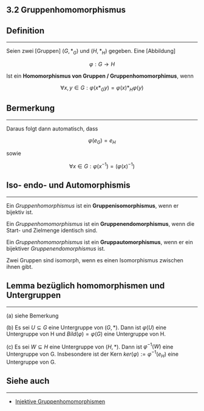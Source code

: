 ## 3.2 Gruppenhomomorphismus

## Definition

***

Seien zwei [Gruppen] $(G,*_G)$ und $(H,*_H)$ gegeben. Eine [Abbildung]

$$\varphi : G \rightarrow H$$

Ist ein **Homomorphismus von Gruppen / Gruppenhomomorphimus**, wenn

$$\forall x,y\in G:\varphi (x*_Gy)= \varphi(x)*_H\varphi(y)$$

## Bermerkung

***

Daraus folgt dann automatisch, dass

$$\varphi(e_G)=e_H$$

sowie

$$\forall x\in G: \varphi(x^{-1})=(\varphi(x)^{-1})$$

## Iso- endo- und Automorphismis

***

Ein *Gruppenhomorphismus* ist ein **Gruppenisomorphismus**, wenn er bijektiv ist.

Ein *Gruppenhomomorphismus* ist ein **Gruppenendomorphismus**, wenn die Start- und Zielmenge identisch sind.

Ein *Gruppenhomomorphismus* ist ein **Gruppautomorphismus**, wenn er ein bijektiver *Gruppenendomorphismus* ist.

Zwei Gruppen sind isomorph, wenn es einen Isomorphismus zwischen ihnen gibt.

## Lemma bezüglich homomorphismen und Untergruppen

***

(a) siehe Bemerkung

(b) Es sei $U \subseteq G$ eine Untergruppe von $(G,*)$. Dann ist $\varphi(U)$ eine Untergruppe von H und $Bild(\varphi)=\varphi(G)$ eine Untergruppe von H.

(c) Es sei $W \subseteq H$ eine Untergruppe von $(H,*)$. Dann ist $\varphi ^{-1}(W)$ eine Untergruppe von G. Insbesondere ist der Kern $ker(\varphi) := \varphi ^{-1}({e_H})$ eine Untergruppe von G.

## Siehe auch

***

* [Injektive Gruppenhomomorphismen](</3. Algebraische Strukturen/3.2 Gruppen/Injektive Gruppenhomomorphismen.md>)

<!--ID: 1709139294269-->

